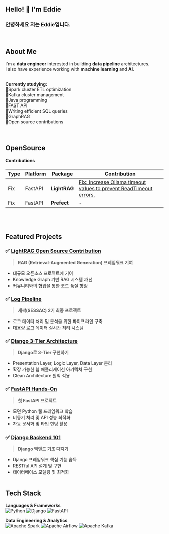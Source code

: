 ##  Hello! 👋 I'm Eddie
### 안녕하세요 저는 Eddie입니다.
<br>

## About Me

I'm a **data engineer** interested in building **data pipeline** architectures.  
I also have experience working with **machine learning** and **AI**.  
<br>

**Currently studying:**  
  📘Spark cluster ETL optimization  
  📘Kafka cluster management  
  📘Java programming  
  📘FAST API  
  📘Writing efficient SQL queries  
  📘GraphRAG  
  📘Open source contributions  
<br>
<br>

## OpenSource

#### Contributions
| Type | Platform | Package | Contribution |
|------|----------|---------|-------------|
| Fix | FastAPI | **LightRAG** | [Fix: Increase Ollama timeout values to prevent ReadTimeout errors.](https://github.com/HKUDS/LightRAG/pull/1643) |
| Fix | FastAPI | **Prefect** | -  
<br>
<br>




## Featured Projects

### ✅ [LightRAG Open Source Contribution](https://github.com/HKUDS/LightRAG/pull/1643)
> **RAG (Retrieval-Augmented Generation) 프레임워크 기여**
- 대규모 오픈소스 프로젝트에 기여
- Knowledge Graph 기반 RAG 시스템 개선
- 커뮤니티와의 협업을 통한 코드 품질 향상
  
### ✅ [Log Pipeline](https://github.com/eddiemaru-101/logpipeline)
> **새싹(SESSAC) 2기 최종 프로젝트**
- 로그 데이터 처리 및 분석을 위한 파이프라인 구축
- 대용량 로그 데이터 실시간 처리 시스템

### ✅ [Django 3-Tier Architecture](https://github.com/eddiemaru-101/djn_proj)
> **Django로 3-Tier 구현하기**
- Presentation Layer, Logic Layer, Data Layer 분리
- 확장 가능한 웹 애플리케이션 아키텍처 구현
- Clean Architecture 원칙 적용

### ✅ [FastAPI Hands-On](https://github.com/eddiemaru-101/fastapi-HandsOn)
> **첫 FastAPI 프로젝트**
- 모던 Python 웹 프레임워크 학습
- 비동기 처리 및 API 성능 최적화
- 자동 문서화 및 타입 힌팅 활용

### ✅ [Django Backend 101](https://github.com/eddiemaru-101/django-backend-101)
> **Django 백엔드 기초 다지기**
- Django 프레임워크 핵심 기능 습득
- RESTful API 설계 및 구현
- 데이터베이스 모델링 및 최적화
  <br><br>


  

## Tech Stack

**Languages & Frameworks**  
![Python](https://img.shields.io/badge/Python-3776AB?style=for-the-badge&logo=python&logoColor=white)
![Django](https://img.shields.io/badge/Django-092E20?style=for-the-badge&logo=django&logoColor=white)
![FastAPI](https://img.shields.io/badge/FastAPI-009688?style=for-the-badge&logo=FastAPI&logoColor=white)

**Data Engineering & Analytics**  
![Apache Spark](https://img.shields.io/badge/Apache%20Spark-E25A1C?style=for-the-badge&logo=apachespark&logoColor=white)
![Apache Airflow](https://img.shields.io/badge/Apache%20Airflow-017CEE?style=for-the-badge&logo=apacheairflow&logoColor=white)
![Apache Kafka](https://img.shields.io/badge/Apache%20Kafka-231F20?style=for-the-badge&logo=apachekafka&logoColor=white)


